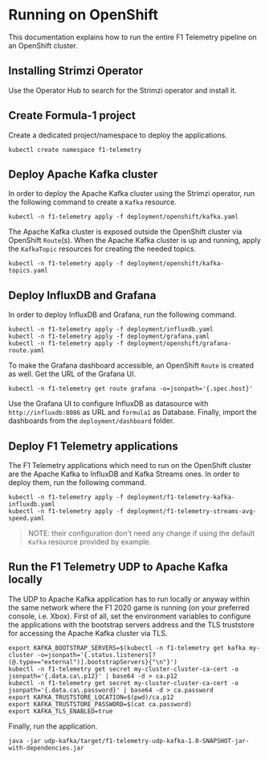 # Running on OpenShift

This documentation explains how to run the entire F1 Telemetry pipeline on an OpenShift cluster.

## Installing Strimzi Operator

Use the Operator Hub to search for the Strimzi operator and install it.

## Create Formula-1 project

Create a dedicated project/namespace to deploy the applications.

```shell
kubectl create namespace f1-telemetry
```

## Deploy Apache Kafka cluster

In order to deploy the Apache Kafka cluster using the Strimzi operator, run the following command to create a `Kafka` resource.

```shell
kubectl -n f1-telemetry apply -f deployment/openshift/kafka.yaml
```

The Apache Kafka cluster is exposed outside the OpenShift cluster via OpenShift `Route`(s).
When the Apache Kafka cluster is up and running, apply the `KafkaTopic` resources for creating the needed topics.

```shell
kubectl -n f1-telemetry apply -f deployment/openshift/kafka-topics.yaml
```

## Deploy InfluxDB and Grafana

In order to deploy InfluxDB and Grafana, run the following command.

```shell
kubectl -n f1-telemetry apply -f deployment/influxdb.yaml
kubectl -n f1-telemetry apply -f deployment/grafana.yaml
kubectl -n f1-telemetry apply -f deployment/openshift/grafana-route.yaml
```

To make the Grafana dashboard accessible, an OpenShift `Route` is created as well.
Get the URL of the Grafana UI.

```shell
kubectl -n f1-telemetry get route grafana -o=jsonpath='{.spec.host}'
```

Use the Grafana UI to configure InfluxDB as datasource with `http://influxdb:8086` as URL and `formula1` as Database. 
Finally, import the dashboards from the `deployment/dashboard` folder.

## Deploy F1 Telemetry applications

The F1 Telemetry applications which need to run on the OpenShift cluster are the Apache Kafka to InfluxDB and Kafka Streams ones.
In order to deploy them, run the following command.

```shell
kubectl -n f1-telemetry apply -f deployment/f1-telemetry-kafka-influxdb.yaml
kubectl -n f1-telemetry apply -f deployment/f1-telemetry-streams-avg-speed.yaml
```

> NOTE: their configuration don't need any change if using the default `Kafka` resource provided by example.

## Run the F1 Telemetry UDP to Apache Kafka locally

The UDP to Apache Kafka application has to run locally or anyway within the same network where the F1 2020 game is running (on your preferred console, i.e. Xbox).
First of all, set the environment variables to configure the applications with the bootstrap servers address and the TLS truststore for accessing the Apache Kafka cluster via TLS.

```shell
export KAFKA_BOOTSTRAP_SERVERS=$(kubectl -n f1-telemetry get kafka my-cluster -o=jsonpath='{.status.listeners[?(@.type=="external")].bootstrapServers}{"\n"}')
kubectl -n f1-telemetry get secret my-cluster-cluster-ca-cert -o jsonpath='{.data.ca\.p12}' | base64 -d > ca.p12
kubectl -n f1-telemetry get secret my-cluster-cluster-ca-cert -o jsonpath='{.data.ca\.password}' | base64 -d > ca.password
export KAFKA_TRUSTSTORE_LOCATION=$(pwd)/ca.p12
export KAFKA_TRUSTSTORE_PASSWORD=$(cat ca.password)
export KAFKA_TLS_ENABLED=true
```

Finally, run the application.

```shell
java -jar udp-kafka/target/f1-telemetry-udp-kafka-1.0-SNAPSHOT-jar-with-dependencies.jar
```